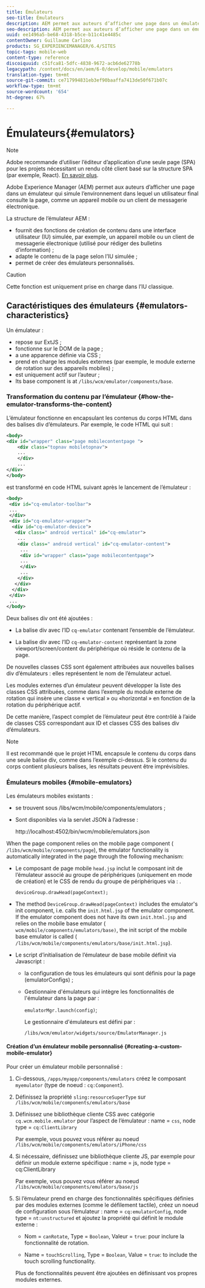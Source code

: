 ```yaml
---
title: Émulateurs
seo-title: Émulateurs
description: AEM permet aux auteurs d’afficher une page dans un émulateur qui simule l’environnement dans lequel un utilisateur final consulte la page.
seo-description: AEM permet aux auteurs d’afficher une page dans un émulateur qui simule l’environnement dans lequel un utilisateur final consulte la page.
uuid: ee1496a5-be68-4318-b5ce-b11c41e4485c
contentOwner: Guillaume Carlino
products: SG_EXPERIENCEMANAGER/6.4/SITES
topic-tags: mobile-web
content-type: reference
discoiquuid: c51fca81-5dfc-4838-9672-acb6de62778b
legacypath: /content/docs/en/aem/6-0/develop/mobile/emulators
translation-type: tm+mt
source-git-commit: ce717994831eb3ef90baaffa7413de50f671b07c
workflow-type: tm+mt
source-wordcount: '654'
ht-degree: 67%

---
```



# Émulateurs{#emulators}

>[!NOTE]
>
>Adobe recommande d’utiliser l’éditeur d’application d’une seule page (SPA) pour les projets nécessitant un rendu côté client basé sur la structure SPA (par exemple, React). [En savoir plus](/help/sites-developing/spa-overview.md).

Adobe Experience Manager (AEM) permet aux auteurs d’afficher une page dans un émulateur qui simule l’environnement dans lequel un utilisateur final consulte la page, comme un appareil mobile ou un client de messagerie électronique.

La structure de l’émulateur AEM :

* fournit des fonctions de création de contenu dans une interface utilisateur (IU) simulée, par exemple, un appareil mobile ou un client de messagerie électronique (utilisé pour rédiger des bulletins d’information) ;
* adapte le contenu de la page selon l’IU simulée ;
* permet de créer des émulateurs personnalisés.

>[!CAUTION]
>
>Cette fonction est uniquement prise en charge dans l’IU classique.

## Caractéristiques des émulateurs {#emulators-characteristics}

Un émulateur :

* repose sur ExtJS ;
* fonctionne sur le DOM de la page ;
* a une apparence définie via CSS ;
* prend en charge les modules externes (par exemple, le module externe de rotation sur des appareils mobiles) ;
* est uniquement actif sur l’auteur ;
* Its base component is at `/libs/wcm/emulator/components/base`.

### Transformation du contenu par l’émulateur {#how-the-emulator-transforms-the-content}

L’émulateur fonctionne en encapsulant les contenus du corps HTML dans des balises div d’émulateurs. Par exemple, le code HTML qui suit :

```xml
<body>
<div id="wrapper" class="page mobilecontentpage ">
    <div class="topnav mobiletopnav">
    ...
    </div>
    ...
</div>
</body>
```

est transformé en code HTML suivant après le lancement de l’émulateur :

```xml
<body>
 <div id="cq-emulator-toolbar">
 ...
 </div>
 <div id="cq-emulator-wrapper">
  <div id="cq-emulator-device">
   <div class=" android vertical" id="cq-emulator">
    ...
    <div class=" android vertical" id="cq-emulator-content">
     ...
     <div id="wrapper" class="page mobilecontentpage">
     ...
     </div>
     ...
    </div>
   </div>
  </div>
 </div>
 ...
</body>
```

Deux balises div ont été ajoutées :

* La balise div avec l’ID `cq-emulator` contenant l’ensemble de l’émulateur.

* La balise div avec l’ID `cq-emulator-content` représentant la zone viewport/screen/content du périphérique où réside le contenu de la page.

De nouvelles classes CSS sont également attribuées aux nouvelles balises div d’émulateurs : elles représentent le nom de l’émulateur actuel.

Les modules externes d’un émulateur peuvent développer la liste des classes CSS attribuées, comme dans l’exemple du module externe de rotation qui insère une classe « vertical » ou «horizontal » en fonction de la rotation du périphérique actif.

De cette manière, l’aspect complet de l’émulateur peut être contrôlé à l’aide de classes CSS correspondant aux ID et classes CSS des balises div d’émulateurs.

>[!NOTE]
>
>Il est recommandé que le projet HTML encapsule le contenu du corps dans une seule balise div, comme dans l’exemple ci-dessus. Si le contenu du corps contient plusieurs balises, les résultats peuvent être imprévisibles.

### Émulateurs mobiles {#mobile-emulators}

Les émulateurs mobiles existants :

* se trouvent sous /libs/wcm/mobile/components/emulators ;
* Sont disponibles via la servlet JSON à l’adresse :

   http://localhost:4502/bin/wcm/mobile/emulators.json

When the page component relies on the mobile page component ( `/libs/wcm/mobile/components/page`), the emulator functionality is automatically integrated in the page through the following mechanism:

* Le composant de page mobile `head.jsp` inclut le composant init de l’émulateur associé au groupe de périphériques (uniquement en mode de création) et le CSS de rendu du groupe de périphériques via : .

   `deviceGroup.drawHead(pageContext);`

* The method `DeviceGroup.drawHead(pageContext)` includes the emulator&#39;s init component, i.e. calls the `init.html.jsp` of the emulator component. If the emulator component does not have its own `init.html.jsp` and relies on the mobile base emulator ( `wcm/mobile/components/emulators/base)`, the init script of the mobile base emulator is called ( `/libs/wcm/mobile/components/emulators/base/init.html.jsp`).

* Le script d’initialisation de l’émulateur de base mobile définit via Javascript :

   * la configuration de tous les émulateurs qui sont définis pour la page (emulatorConfigs) ;
   * Gestionnaire d&#39;émulateurs qui intègre les fonctionnalités de l&#39;émulateur dans la page par :

      `emulatorMgr.launch(config)`;

      Le gestionnaire d&#39;émulateurs est défini par :

      `/libs/wcm/emulator/widgets/source/EmulatorManager.js`

#### Création d’un émulateur mobile personnalisé {#creating-a-custom-mobile-emulator}

Pour créer un émulateur mobile personnalisé :

1. Ci-dessous, `/apps/myapp/components/emulators` créez le composant `myemulator` (type de noeud : `cq:Component`).

1. Définissez la propriété `sling:resourceSuperType` sur `/libs/wcm/mobile/components/emulators/base`

1. Définissez une bibliothèque cliente CSS avec catégorie `cq.wcm.mobile.emulator` pour l’aspect de l’émulateur : name = `css`, node type = `cq:ClientLibrary`

   Par exemple, vous pouvez vous référer au noeud `/libs/wcm/mobile/components/emulators/iPhone/css`

1. Si nécessaire, définissez une bibliothèque cliente JS, par exemple pour définir un module externe spécifique : name = js, node type = cq:ClientLibrary

   Par exemple, vous pouvez vous référer au noeud `/libs/wcm/mobile/components/emulators/base/js`

1. Si l’émulateur prend en charge des fonctionnalités spécifiques définies par des modules externes (comme le défilement tactile), créez un noeud de configuration sous l’émulateur : name = `cq:emulatorConfig`, node type = `nt:unstructured` et ajoutez la propriété qui définit le module externe :

   * Nom = `canRotate`, Type = `Boolean`, Valeur = `true`: pour inclure la fonctionnalité de rotation.

   * Name = `touchScrolling`, Type = `Boolean`, Value = `true`: to include the touch scrolling functionality.

   Plus de fonctionnalités peuvent être ajoutées en définissant vos propres modules externes.

